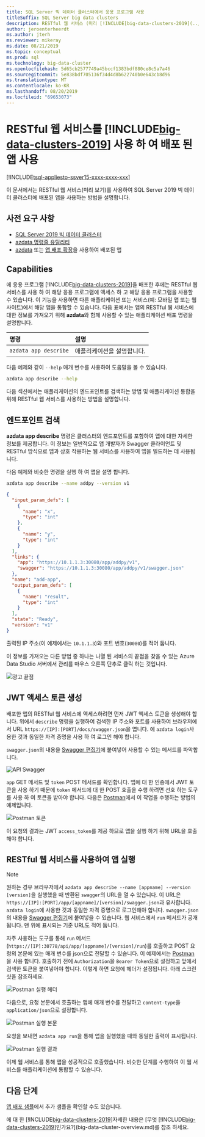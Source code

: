 ```yaml
---
title: SQL Server 빅 데이터 클러스터에서 응용 프로그램 사용
titleSuffix: SQL Server big data clusters
description: RESTful 웹 서비스 (미리 [!INCLUDE[big-data-clusters-2019](../includes/ssbigdataclusters-ver15.md)] 보기)를 사용 하 여에 배포 된 응용 프로그램을 사용 합니다.
author: jeroenterheerdt
ms.author: jterh
ms.reviewer: mikeray
ms.date: 08/21/2019
ms.topic: conceptual
ms.prod: sql
ms.technology: big-data-cluster
ms.openlocfilehash: 5d65cb2577749a45bccf1383bdf880ce8c5a7a46
ms.sourcegitcommit: 5e838bdf705136f34d4d8b622740b0e643cb8d96
ms.translationtype: MT
ms.contentlocale: ko-KR
ms.lasthandoff: 08/20/2019
ms.locfileid: "69653073"
---
```

# <a name="consume-an-app-deployed-on-includebig-data-clusters-2019includesssbigdataclusters-ss-novermd-using-a-restful-web-service"></a>RESTful 웹 서비스를 [!INCLUDE[big-data-clusters-2019](../includes/ssbigdataclusters-ss-nover.md)] 사용 하 여 배포 된 앱 사용

[!INCLUDE[tsql-appliesto-ssver15-xxxx-xxxx-xxx](../includes/tsql-appliesto-ssver15-xxxx-xxxx-xxx.md)]

이 문서에서는 RESTful 웹 서비스(미리 보기)를 사용하여 SQL Server 2019 빅 데이터 클러스터에 배포된 앱을 사용하는 방법을 설명합니다.

## <a name="prerequisites"></a>사전 요구 사항

- [SQL Server 2019 빅 데이터 클러스터](deployment-guidance.md)
- [azdata 명령줄 유틸리티](deploy-install-azdata.md)
- [azdata](big-data-cluster-create-apps.md) 또는 [앱 배포 확장](app-deployment-extension.md)을 사용하여 배포된 앱

## <a name="capabilities"></a>Capabilities

에 응용 프로그램 [!INCLUDE[big-data-clusters-2019](../includes/ssbigdataclusters-ver15.md)]을 배포한 후에는 RESTful 웹 서비스를 사용 하 여 해당 응용 프로그램에 액세스 하 고 해당 응용 프로그램을 사용할 수 있습니다. 이 기능을 사용하면 다른 애플리케이션 또는 서비스(예: 모바일 앱 또는 웹 사이트)에서 해당 앱을 통합할 수 있습니다. 다음 표에서는 앱의 RESTful 웹 서비스에 대한 정보를 가져오기 위해 **azdata**와 함께 사용할 수 있는 애플리케이션 배포 명령을 설명합니다.

|명령 |설명 |
|:---|:---|
|`azdata app describe` | 애플리케이션을 설명합니다. |

다음 예제와 같이 `--help` 매개 변수를 사용하여 도움말을 볼 수 있습니다.

```bash
azdata app describe --help
```

다음 섹션에서는 애플리케이션의 엔드포인트를 검색하는 방법 및 애플리케이션 통합을 위해 RESTful 웹 서비스를 사용하는 방법을 설명합니다.

## <a name="retrieve-the-endpoint"></a>엔드포인트 검색

**azdata app describe** 명령은 클러스터의 엔드포인트를 포함하여 앱에 대한 자세한 정보를 제공합니다. 이 정보는 일반적으로 앱 개발자가 Swagger 클라이언트 및 RESTful 방식으로 앱과 상호 작용하는 웹 서비스를 사용하여 앱을 빌드하는 데 사용됩니다.

다음 예제와 비슷한 명령을 실행 하 여 앱을 설명 합니다.

```bash
azdata app describe --name addpy --version v1
```

```json
{
  "input_param_defs": [
    {
      "name": "x",
      "type": "int"
    },
    {
      "name": "y",
      "type": "int"
    }
  ],
  "links": {
    "app": "https://10.1.1.3:30080/app/addpy/v1",
    "swagger": "https://10.1.1.3:30080/app/addpy/v1/swagger.json"
  },
  "name": "add-app",
  "output_param_defs": [
    {
      "name": "result",
      "type": "int"
    }
  ],
  "state": "Ready",
  "version": "v1"
}
```

출력된 IP 주소(이 예제에서는 `10.1.1.3`)와 포트 번호(`30080`)를 적어 둡니다.

이 정보를 가져오는 다른 방법 중 하나는 나열 된 서비스의 끝점을 찾을 수 있는 Azure Data Studio 서버에서 관리를 마우스 오른쪽 단추로 클릭 하는 것입니다.

![광고 끝점](media/big-data-cluster-consume-apps/ads_end_point.png)

## <a name="generate-a-jwt-access-token"></a>JWT 액세스 토큰 생성

배포한 앱의 RESTful 웹 서비스에 액세스하려면 먼저 JWT 액세스 토큰을 생성해야 합니다. 위에서 `describe` 명령을 실행하여 검색한 IP 주소와 포트를 사용하여 브라우저에서 URL `https://[IP]:[PORT]/docs/swagger.json`을 엽니다. 에 `azdata login`사용한 것과 동일한 자격 증명을 사용 하 여 로그인 해야 합니다.

`swagger.json`의 내용을 [Swagger 편집기](https://editor.swagger.io)에 붙여넣어 사용할 수 있는 메서드를 파악합니다.

![API Swagger](media/big-data-cluster-consume-apps/api_swagger.png)

`app` GET 메서드 및 `token` POST 메서드를 확인합니다. 앱에 대 한 인증에서 JWT 토큰을 사용 하기 때문에 `token` 메서드에 대 한 POST 호출을 수행 하려면 선호 하는 도구를 사용 하 여 토큰을 받아야 합니다. 다음은 [Postman](https://www.getpostman.com/)에서 이 작업을 수행하는 방법의 예제입니다.

![Postman 토큰](media/big-data-cluster-consume-apps/postman_token.png)

이 요청의 결과는 JWT `access_token`를 제공 하므로 앱을 실행 하기 위해 URL을 호출 해야 합니다.

## <a name="execute-the-app-using-the-restful-web-service"></a>RESTful 웹 서비스를 사용하여 앱 실행

> [!NOTE]
> 원하는 경우 브라우저에서 `azdata app describe --name [appname] --version [version]`을 실행했을 때 반환된 `swagger`의 URL을 열 수 있습니다. 이 URL은 `https://[IP]:[PORT]/app/[appname]/[version]/swagger.json`과 유사합니다. `azdata login`에 사용한 것과 동일한 자격 증명으로 로그인해야 합니다. `swagger.json`의 내용을 [Swagger 편집기](https://editor.swagger.io)에 붙여넣을 수 있습니다. 웹 서비스에서 `run` 메서드가 공개됩니다. 맨 위에 표시되는 기준 URL도 적어 둡니다.

자주 사용하는 도구를 통해 `run` 메서드(`https://[IP]:30778/api/app/[appname]/[version]/run`)를 호출하고 POST 요청의 본문에 있는 매개 변수를 json으로 전달할 수 있습니다. 이 예제에서는 [Postman](https://www.getpostman.com/)을 사용 합니다. 호출하기 전에 `Authorization`을 `Bearer Token`으로 설정하고 앞에서 검색한 토큰을 붙여넣어야 합니다. 이렇게 하면 요청에 헤더가 설정됩니다. 아래 스크린샷을 참조하세요.

![Postman 실행 헤더](media/big-data-cluster-consume-apps/postman_run_1.png)

다음으로, 요청 본문에서 호출하는 앱에 매개 변수를 전달하고 `content-type`을 `application/json`으로 설정합니다.

![Postman 실행 본문](media/big-data-cluster-consume-apps/postman_run_2.png)

요청을 보내면 `azdata app run`을 통해 앱을 실행했을 때와 동일한 출력이 표시됩니다.

![Postman 실행 결과](media/big-data-cluster-consume-apps/postman_result.png)

이제 웹 서비스를 통해 앱을 성공적으로 호출했습니다. 비슷한 단계를 수행하여 이 웹 서비스를 애플리케이션에 통합할 수 있습니다.

## <a name="next-steps"></a>다음 단계

[앱 배포 샘플](https://aka.ms/sql-app-deploy)에서 추가 샘플을 확인할 수도 있습니다.

에 대 한 [!INCLUDE[big-data-clusters-2019](../includes/ssbigdataclusters-ss-nover.md)]자세한 내용은 [무엇 [!INCLUDE[big-data-clusters-2019](../includes/ssbigdataclusters-ver15.md)]인가요?](big-data-cluster-overview.md)를 참조 하세요.
